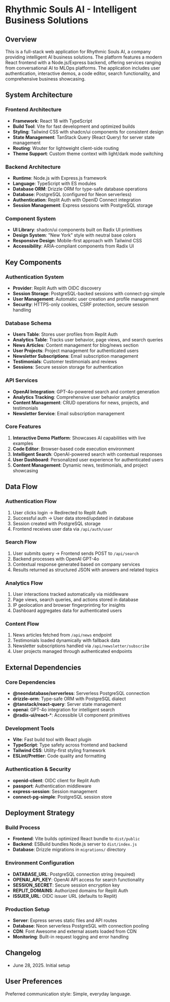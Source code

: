 # Rhythmic Souls AI - Intelligent Business Solutions

## Overview

This is a full-stack web application for Rhythmic Souls AI, a company providing intelligent AI business solutions. The platform features a modern React frontend with a Node.js/Express backend, offering services ranging from conversational AI to MLOps platforms. The application includes user authentication, interactive demos, a code editor, search functionality, and comprehensive business showcasing.

## System Architecture

### Frontend Architecture
- **Framework**: React 18 with TypeScript
- **Build Tool**: Vite for fast development and optimized builds
- **Styling**: Tailwind CSS with shadcn/ui components for consistent design
- **State Management**: TanStack Query (React Query) for server state management
- **Routing**: Wouter for lightweight client-side routing
- **Theme Support**: Custom theme context with light/dark mode switching

### Backend Architecture
- **Runtime**: Node.js with Express.js framework
- **Language**: TypeScript with ES modules
- **Database ORM**: Drizzle ORM for type-safe database operations
- **Database**: PostgreSQL (configured for Neon serverless)
- **Authentication**: Replit Auth with OpenID Connect integration
- **Session Management**: Express sessions with PostgreSQL storage

### Component System
- **UI Library**: shadcn/ui components built on Radix UI primitives
- **Design System**: "New York" style with neutral base colors
- **Responsive Design**: Mobile-first approach with Tailwind CSS
- **Accessibility**: ARIA-compliant components from Radix UI

## Key Components

### Authentication System
- **Provider**: Replit Auth with OIDC discovery
- **Session Storage**: PostgreSQL-backed sessions with connect-pg-simple
- **User Management**: Automatic user creation and profile management
- **Security**: HTTPS-only cookies, CSRF protection, secure session handling

### Database Schema
- **Users Table**: Stores user profiles from Replit Auth
- **Analytics Table**: Tracks user behavior, page views, and search queries
- **News Articles**: Content management for blog/news section
- **User Projects**: Project management for authenticated users
- **Newsletter Subscriptions**: Email subscription management
- **Testimonials**: Customer testimonials and reviews
- **Sessions**: Secure session storage for authentication

### API Services
- **OpenAI Integration**: GPT-4o-powered search and content generation
- **Analytics Tracking**: Comprehensive user behavior analytics
- **Content Management**: CRUD operations for news, projects, and testimonials
- **Newsletter Service**: Email subscription management

### Core Features
1. **Interactive Demo Platform**: Showcases AI capabilities with live examples
2. **Code Editor**: Browser-based code execution environment
3. **Intelligent Search**: OpenAI-powered search with contextual responses
4. **User Dashboard**: Personalized user experience for authenticated users
5. **Content Management**: Dynamic news, testimonials, and project showcasing

## Data Flow

### Authentication Flow
1. User clicks login → Redirected to Replit Auth
2. Successful auth → User data stored/updated in database
3. Session created with PostgreSQL storage
4. Frontend receives user data via `/api/auth/user`

### Search Flow
1. User submits query → Frontend sends POST to `/api/search`
2. Backend processes with OpenAI GPT-4o
3. Contextual response generated based on company services
4. Results returned as structured JSON with answers and related topics

### Analytics Flow
1. User interactions tracked automatically via middleware
2. Page views, search queries, and actions stored in database
3. IP geolocation and browser fingerprinting for insights
4. Dashboard aggregates data for authenticated users

### Content Flow
1. News articles fetched from `/api/news` endpoint
2. Testimonials loaded dynamically with fallback data
3. Newsletter subscriptions handled via `/api/newsletter/subscribe`
4. User projects managed through authenticated endpoints

## External Dependencies

### Core Dependencies
- **@neondatabase/serverless**: Serverless PostgreSQL connection
- **drizzle-orm**: Type-safe ORM with PostgreSQL dialect
- **@tanstack/react-query**: Server state management
- **openai**: GPT-4o integration for intelligent search
- **@radix-ui/react-***: Accessible UI component primitives

### Development Tools
- **Vite**: Fast build tool with React plugin
- **TypeScript**: Type safety across frontend and backend
- **Tailwind CSS**: Utility-first styling framework
- **ESLint/Prettier**: Code quality and formatting

### Authentication & Security
- **openid-client**: OIDC client for Replit Auth
- **passport**: Authentication middleware
- **express-session**: Session management
- **connect-pg-simple**: PostgreSQL session store

## Deployment Strategy

### Build Process
- **Frontend**: Vite builds optimized React bundle to `dist/public`
- **Backend**: ESBuild bundles Node.js server to `dist/index.js`
- **Database**: Drizzle migrations in `migrations/` directory

### Environment Configuration
- **DATABASE_URL**: PostgreSQL connection string (required)
- **OPENAI_API_KEY**: OpenAI API access for search functionality
- **SESSION_SECRET**: Secure session encryption key
- **REPLIT_DOMAINS**: Authorized domains for Replit Auth
- **ISSUER_URL**: OIDC issuer URL (defaults to Replit)

### Production Setup
- **Server**: Express serves static files and API routes
- **Database**: Neon serverless PostgreSQL with connection pooling
- **CDN**: Font Awesome and external assets loaded from CDN
- **Monitoring**: Built-in request logging and error handling

## Changelog
- June 28, 2025. Initial setup

## User Preferences

Preferred communication style: Simple, everyday language.
